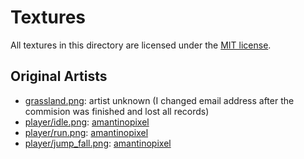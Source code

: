# Textures

All textures in this directory are licensed under the [MIT license].

## Original Artists

- [grassland.png](grassland.png): artist unknown (I changed email address after the commision was finished and lost all records)
- [player/idle.png](player/idle.png): [amantinopixel]
- [player/run.png](player/run.png): [amantinopixel]
- [player/jump_fall.png](player/jump_fall.png): [amantinopixel]

[amantinopixel]: https://amantinopixel.wordpress.com/

[MIT license]: ../LICENSE